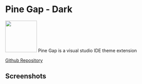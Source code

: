 # Pine Gap - Dark
<img height="100" width="100" src="https://raw.githubusercontent.com/neon-clouds/pinegapdark/master/img/icon.png"/>
Pine Gap is a visual studio IDE theme extension

[Github Repository](https://github.com/neon-clouds/pinegapdark)

## Screenshots